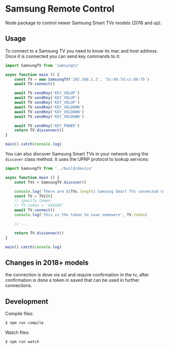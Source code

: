 Samsung Remote Control
======================

Node package to control newer Samsung Smart TVs models (2016 and up).

## Usage

To connect to a Samsung TV you need to know its mac and host address. Once it is connected you can send
key commands to it:

```js
import SamsungTV from 'samsungtv'

async function main () {
    const TV = new SamsungTV('192.168.1.2', '5c:49:7d:cc:89:7b')
    await TV.connect()

    await TV.sendKey('KEY_VOLUP')
    await TV.sendKey('KEY_VOLUP')
    await TV.sendKey('KEY_VOLUP')
    await TV.sendKey('KEY_VOLDOWN')
    await TV.sendKey('KEY_VOLDOWN')
    await TV.sendKey('KEY_VOLDOWN')

    await TV.sendKey('KEY_POWER')
    return TV.disconnect()
}

main().catch(console.log)
```

You can also discover Samsung Smart TVs in your network using the `discover` class method. It uses the UPNP
protocol to lookup services:

```js
import SamsungTV from '../build/device'

async function main () {
    const TVs = SamsungTV.discover()

    console.log(`There are ${TVs.length} Samsung Smart TVs connected to this network`)
    const TV = TVs[0]
    // specify token
    // TV.token = 'XXXXXX'
    await TV.connect()
    console.log('this is the token to save somewere', TV.token)

    // ...

    return TV.disconnect()
}

main().catch(console.log)
```

## Changes in 2018+ models
the connection is dove via ssl and require confirmation in the tv, after confirmation is done a token in saved that can be used in further connections.

## Development

Compile files:

```sh
$ npm run compile
```

Watch files:

```sh
$ npm run watch
```
